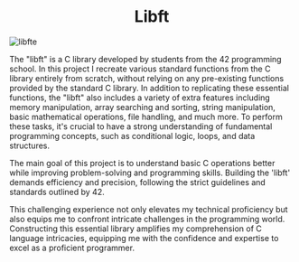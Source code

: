 <h1 align="center">Libft</h1>

![libfte](https://github.com/debsalbornoz/libft/assets/119970138/3b90233e-3913-4635-a8ed-ab699542c927)


The "libft" is a C library developed by students from the 42 programming school. In this project I recreate various standard functions from the C library entirely from scratch, without relying on any pre-existing functions provided by the standard C library. In addition to replicating these essential functions, the "libft" also includes a variety of extra features including memory manipulation, array searching and sorting, string manipulation, basic mathematical operations, file handling, and much more. To perform these tasks, it's crucial to have a strong understanding of fundamental programming concepts, such as conditional logic, loops, and data structures.

The main goal of this project is to understand basic C operations better while improving problem-solving and programming skills. Building the 'libft' demands efficiency and precision, following the strict guidelines and standards outlined by 42.

This challenging experience not only elevates my technical proficiency but also equips me to confront intricate challenges in the programming world. Constructing this essential library amplifies my comprehension of C language intricacies, equipping me with the confidence and expertise to excel as a proficient programmer.

